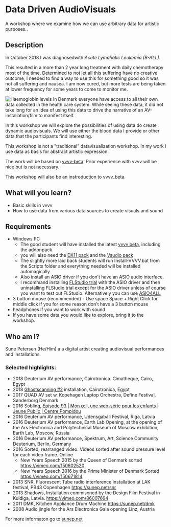 # Data Driven AudioVisuals
A workshop where we examine how we can use arbitrary data for artistic purposes..
## Description
In October 2018 I was diagnosedwith *Acute Lymphatic Leukemia (B-ALL)*.

This resulted in a more than 2 year long treatment with daily chemotherapy most of the time. Determined to not let all this suffering have no creative outcome, I needed to find a way to use this for something good so it was not all suffering and nausea.
I am now cured, but more tests are being taken at lower frequency for some years to come to monitor me.

![Haemoglobin levels](/img/Hæmoglobin.png "Haemoglobin levels from sundhed.dk")
In Denmark everyone have access to all their own data collected in the health care system. While seeing these data, it did not take long for an idea of using this data to drive the narrative of an AV-installation/film to manifest itself.

In this workshop we will explore the possibilities of using data do create dynamic audiovisuals.
We will use either the blood data I provide or other data that the participants find interesting.

This workshop is not a "traditional" datavisualization workshop. In my work I use data as basis for abstract artistic expression.

The work will be based on [vvvv-beta](https://vvvv.org/). Prior experience with vvvv will be nice but is not necessary.

This workshop will also be an instroduction to vvvv_beta.

## What will you learn?
- Basic skills in vvvv
- How to use data from various data sources to create visuals and sound
## Requirements
- Windows PC
    - The good student will have installed the latest [vvvv beta](https://vvvv.org/downloads), including the addonpack.
    - you will also need the [DX11 pack](https://vvvv.org/contribution/directx11-nodes) and the [Vaudio pack](https://vvvv.org/contribution/vvvv.audio-pack-alpha)
    - The slightly more laid back students will run Install-VVVV.bat from the Scripts folder and everything needed will be installed automagically
    - Also install an ASIO driver if you don't have an ASIO audio interface.
    - I recommand installing [FLStudio trial](https://www.image-line.com/fl-studio-download/) with the ASIO driver and then uninstalling FLStudio trial except for the ASIO driver unless of course you want to test out FLStudio. Alternatively you can use [ASIO4ALL](https://www.asio4all.org/)
- 3 button mouse (recommended) - Use space Space + Right Click for middle click if you for some reason don't have a 3 button mouse
- headphones if you want to work with sound
- If you have some data you would like to explore, bring it to the workshop.
## Who am I?
Sune Petersen (He/Him) a a digital artist creating audiovisual performances and installations.

### Selected highlights:


- 2018 Deuterium AV performance, Cairotronica. Cimatheque, Cairo, Egypt
- 2018 [Ghostscanning #2](https://sunep.net/ghostscanning-2) installation, Cairotronica, Egypt
- 2017 QUAD AV set w. Kopehagen Laptop Orchestra, Define Festival, Sønderborg Denmark
- 2016 Sobling, [Épisode 93 | Mon œil, une web-série pour les enfants | Jeune Public | Centre Pompidou](https://youtu.be/8HMpAG5pdpI?t=511)
- 2016 Deuterium AV performance, Udensgabali Festival, Riga, Latvia
- 2016 Deuterium AV performance, Earth Lab Opening, at the opening of the Ars Electronica and Polytechnical Museum of Moscow exhibition, Earth Lab, Moscow, Russia
- 2016 Deuterium AV performance, Spektrum, Art, Science Community Deuterium, Berlin, Germany
- 2016 Sorted, rearranged video. Videos sorted after sound pressure level for each video frame. Online
  - New Years Speech 2015 by the Queen of Denmark sorted https://vimeo.com/150602520
  - New Years Speech 2016 by the Prime Minister of Denmark Sorted https://vimeo.com/150671814
- 2013 SNR, Fluorescent Tube radio interference installation at LAK festival, PB43
Copenhagen https://sunep.net/snr
- 2013 Shadows, Installation commisoned by the Design Film Festival in Kuldiga, Latvia. https://vimeo.com/86007694
- 2011 DMK, Kitchen Appliance Drum Machine
		https://sunep.net/dmk
- 2008 Audio jingle for the Ars Electronica Gala opening
		Linz, Austria

For more informaton go to [sunep.net](https://sunep.net)
